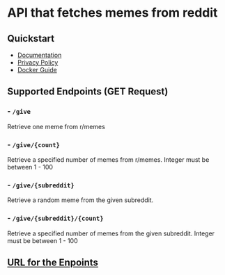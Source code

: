 # API that fetches memes from reddit

## Quickstart
 - [Documentation](https://github.com/KrishnaSSH/Memes-API/blob/main/markdown/Docker.md)
 - [Privacy Policy](https://github.com/KrishnaSSH/Memes-API/blob/main/markdown/PrivacyPolicy.md)
 - [Docker Guide](https://github.com/KrishnaSSH/Memes-API/blob/main/markdown/Docker.md)


## Supported Endpoints (GET Request)

### - `/give`
Retrieve one meme from r/memes

### - `/give/{count}`
Retrieve a specified number of memes from r/memes. Integer must be between 1 - 100

### - `/give/{subreddit}`
Retrieve a random meme from the given subreddit.

### - `/give/{subreddit}/{count}`
Retrieve a specified number of memes  from the given subreddit.  Integer must be between 1 - 100


## [URL for the Enpoints](https://memesapi.vercel.app/) 




